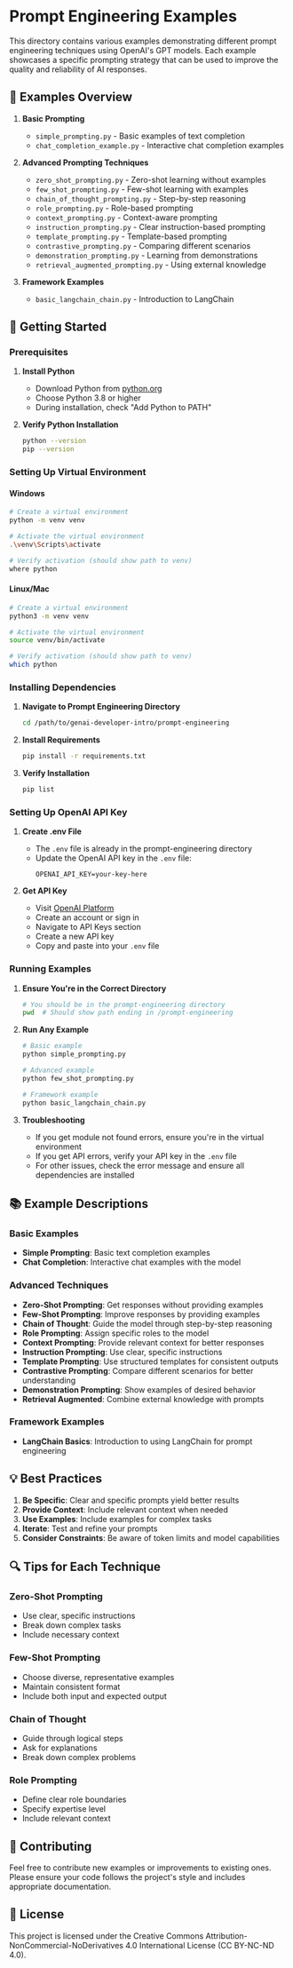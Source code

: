 # Prompt Engineering Examples

This directory contains various examples demonstrating different prompt engineering techniques using OpenAI's GPT models. Each example showcases a specific prompting strategy that can be used to improve the quality and reliability of AI responses.

## 🎯 Examples Overview

1. **Basic Prompting**
   - `simple_prompting.py` - Basic examples of text completion
   - `chat_completion_example.py` - Interactive chat completion examples

2. **Advanced Prompting Techniques**
   - `zero_shot_prompting.py` - Zero-shot learning without examples
   - `few_shot_prompting.py` - Few-shot learning with examples
   - `chain_of_thought_prompting.py` - Step-by-step reasoning
   - `role_prompting.py` - Role-based prompting
   - `context_prompting.py` - Context-aware prompting
   - `instruction_prompting.py` - Clear instruction-based prompting
   - `template_prompting.py` - Template-based prompting
   - `contrastive_prompting.py` - Comparing different scenarios
   - `demonstration_prompting.py` - Learning from demonstrations
   - `retrieval_augmented_prompting.py` - Using external knowledge

3. **Framework Examples**
   - `basic_langchain_chain.py` - Introduction to LangChain

## 🚀 Getting Started

### Prerequisites

1. **Install Python**
   - Download Python from [python.org](https://www.python.org/downloads/)
   - Choose Python 3.8 or higher
   - During installation, check "Add Python to PATH"

2. **Verify Python Installation**
   ```bash
   python --version
   pip --version
   ```

### Setting Up Virtual Environment

#### Windows
```bash
# Create a virtual environment
python -m venv venv

# Activate the virtual environment
.\venv\Scripts\activate

# Verify activation (should show path to venv)
where python
```

#### Linux/Mac
```bash
# Create a virtual environment
python3 -m venv venv

# Activate the virtual environment
source venv/bin/activate

# Verify activation (should show path to venv)
which python
```

### Installing Dependencies

1. **Navigate to Prompt Engineering Directory**
   ```bash
   cd /path/to/genai-developer-intro/prompt-engineering
   ```

2. **Install Requirements**
   ```bash
   pip install -r requirements.txt
   ```

3. **Verify Installation**
   ```bash
   pip list
   ```

### Setting Up OpenAI API Key

1. **Create .env File**
   - The `.env` file is already in the prompt-engineering directory
   - Update the OpenAI API key in the `.env` file:
     ```
     OPENAI_API_KEY=your-key-here
     ```

2. **Get API Key**
   - Visit [OpenAI Platform](https://platform.openai.com/)
   - Create an account or sign in
   - Navigate to API Keys section
   - Create a new API key
   - Copy and paste into your `.env` file

### Running Examples

1. **Ensure You're in the Correct Directory**
   ```bash
   # You should be in the prompt-engineering directory
   pwd  # Should show path ending in /prompt-engineering
   ```

2. **Run Any Example**
   ```bash
   # Basic example
   python simple_prompting.py

   # Advanced example
   python few_shot_prompting.py

   # Framework example
   python basic_langchain_chain.py
   ```

3. **Troubleshooting**
   - If you get module not found errors, ensure you're in the virtual environment
   - If you get API errors, verify your API key in the `.env` file
   - For other issues, check the error message and ensure all dependencies are installed

## 📚 Example Descriptions

### Basic Examples
- **Simple Prompting**: Basic text completion examples
- **Chat Completion**: Interactive chat examples with the model

### Advanced Techniques
- **Zero-Shot Prompting**: Get responses without providing examples
- **Few-Shot Prompting**: Improve responses by providing examples
- **Chain of Thought**: Guide the model through step-by-step reasoning
- **Role Prompting**: Assign specific roles to the model
- **Context Prompting**: Provide relevant context for better responses
- **Instruction Prompting**: Use clear, specific instructions
- **Template Prompting**: Use structured templates for consistent outputs
- **Contrastive Prompting**: Compare different scenarios for better understanding
- **Demonstration Prompting**: Show examples of desired behavior
- **Retrieval Augmented**: Combine external knowledge with prompts

### Framework Examples
- **LangChain Basics**: Introduction to using LangChain for prompt engineering

## 💡 Best Practices

1. **Be Specific**: Clear and specific prompts yield better results
2. **Provide Context**: Include relevant context when needed
3. **Use Examples**: Include examples for complex tasks
4. **Iterate**: Test and refine your prompts
5. **Consider Constraints**: Be aware of token limits and model capabilities

## 🔍 Tips for Each Technique

### Zero-Shot Prompting
- Use clear, specific instructions
- Break down complex tasks
- Include necessary context

### Few-Shot Prompting
- Choose diverse, representative examples
- Maintain consistent format
- Include both input and expected output

### Chain of Thought
- Guide through logical steps
- Ask for explanations
- Break down complex problems

### Role Prompting
- Define clear role boundaries
- Specify expertise level
- Include relevant context

## 🤝 Contributing

Feel free to contribute new examples or improvements to existing ones. Please ensure your code follows the project's style and includes appropriate documentation.

## 📝 License

This project is licensed under the Creative Commons Attribution-NonCommercial-NoDerivatives 4.0 International License (CC BY-NC-ND 4.0). 